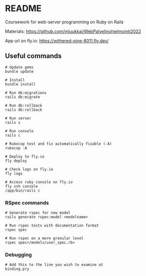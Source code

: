 # README

Coursework for web-server programming on Ruby on Rails 

Materials: https://github.com/mluukkai/WebPalvelinohjelmointi2022

App url on fly.io: https://withered-pine-8011.fly.dev/


## Useful commands

```
# Update gems
bundle update

# Install
bundle install

# Run db:migrations
rails db:migrate

# Run db:rollback
rails db:rollback

# Run server
rails s

# Run console
rails c

# Rubocop test and fix automatically fixable (-A)
rubocop -A

# Deploy to fly.io
fly deploy

# Check logs on fly.io
fly logs

# Access ruby console on fly.io
fly ssh console
/app/bin/rails c
```

### RSpec commands

```
# Generate rspec for new model
rails generate rspec:model <modelname>

# Run rspec tests with documentation format
rspec spec

# Run rspec on a more granular level
rspec spec</models/user_spec.rb>

```

### Debugging

```
# Add this to the line you wish to examine at
binding.pry
```